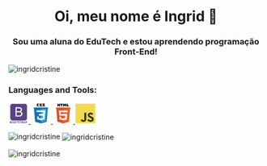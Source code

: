 <h1 align="center">Oi, meu nome é Ingrid 👋</h1>
<h3 align="center">Sou uma aluna do EduTech e estou aprendendo programação Front-End!</h3>

<p align="left"> <img src="https://komarev.com/ghpvc/?username=ingridcristine&label=Profile%20views&color=0e75b6&style=flat" alt="ingridcristine" /> </p>


<h3 align="left">Languages and Tools:</h3>
<p align="left"> <a href="https://getbootstrap.com" target="_blank"> <img src="https://raw.githubusercontent.com/devicons/devicon/master/icons/bootstrap/bootstrap-plain-wordmark.svg" alt="bootstrap" width="40" height="40"/> </a> <a href="https://www.w3schools.com/css/" target="_blank"> <img src="https://raw.githubusercontent.com/devicons/devicon/master/icons/css3/css3-original-wordmark.svg" alt="css3" width="40" height="40"/> </a> <a href="https://www.w3.org/html/" target="_blank"> <img src="https://raw.githubusercontent.com/devicons/devicon/master/icons/html5/html5-original-wordmark.svg" alt="html5" width="40" height="40"/> </a> <a href="https://developer.mozilla.org/en-US/docs/Web/JavaScript" target="_blank"> <img src="https://raw.githubusercontent.com/devicons/devicon/master/icons/javascript/javascript-original.svg" alt="javascript" width="40" height="40"/> </a> </p>

<p><img align="left" src="https://github-readme-stats.vercel.app/api/top-langs?username=ingridcristine&show_icons=true&locale=en&layout=compact" alt="ingridcristine" /></p>

<p>&nbsp;<img align="center" src="https://github-readme-stats.vercel.app/api?username=ingridcristine&show_icons=true&locale=en" alt="ingridcristine" /></p>

<p><img align="center" src="https://github-readme-streak-stats.herokuapp.com/?user=ingridcristine&" alt="ingridcristine" /></p>
